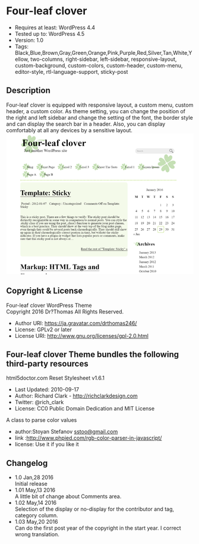 # Four-leaf clover

* Requires at least: WordPress 4.4
* Tested up to: WordPress 4.5
* Version: 1.0
* Tags: Black,Blue,Brown,Gray,Green,Orange,Pink,Purple,Red,Silver,Tan,White,Yellow, two-columns, right-sidebar, left-sidebar, responsive-layout, custom-background, custom-colors, custom-header, custom-menu, editor-style, rtl-language-support, sticky-post

## Description

Four-leaf clover is equipped with responsive layout, a custom menu, custom header, a custom color. As theme setting, you can change the position of the right and left sidebar and change the setting of the font, the border style and can display the search bar in a header. Also, you can display comfortably at all any devices by a sensitive layout.
![screenshot](screenshot.png)

## Copyright & License

Four-leaf clover WordPress Theme  
Copyright 2016 Dr?Thomas All Rights Reserved.

* Author URI: https://ja.gravatar.com/drthomas246/
* License: GPLv2 or later
* License URI: http://www.gnu.org/licenses/gpl-2.0.html

## Four-leaf clover Theme bundles the following third-party resources

html5doctor.com Reset Stylesheet
v1.6.1
* Last Updated: 2010-09-17
* Author: Richard Clark - http://richclarkdesign.com
* Twitter: @rich_clark
* License: CC0 Public Domain Dedication and MIT License

A class to parse color values
* author:Stoyan Stefanov <sstoo@gmail.com>
* link  :http://www.phpied.com/rgb-color-parser-in-javascript/
* license: Use it if you like it

## Changelog

* 1.0  Jan,28 2016  
Initial release
* 1.01 May,13 2016  
A little bit of change about Comments area.
* 1.02 May,14 2016  
Selection of the display or no-display for the contributor and tag, category column.
* 1.03  May,20 2016  
Can do the first post year of the copyright in the start year. I correct wrong translation.